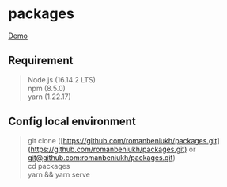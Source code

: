 # packages

[Demo](https://zippy-arithmetic-804c9a.netlify.app/)

## Requirement
> Node.js (16.14.2 LTS) <br />
> npm (8.5.0) <br />
> yarn (1.22.17)


## Config local environment
> git clone ([https://github.com/romanbeniukh/packages.git](https://github.com/romanbeniukh/packages.git) or [git@github.com:romanbeniukh/packages.git](git@github.com:romanbeniukh/packages.git)) <br />
> cd packages <br />
> yarn && yarn serve
